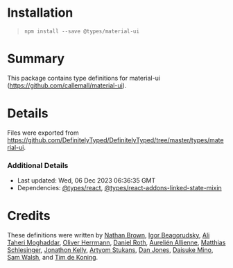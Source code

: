 # Installation
> `npm install --save @types/material-ui`

# Summary
This package contains type definitions for material-ui (https://github.com/callemall/material-ui).

# Details
Files were exported from https://github.com/DefinitelyTyped/DefinitelyTyped/tree/master/types/material-ui.

### Additional Details
 * Last updated: Wed, 06 Dec 2023 06:36:35 GMT
 * Dependencies: [@types/react](https://npmjs.com/package/@types/react), [@types/react-addons-linked-state-mixin](https://npmjs.com/package/@types/react-addons-linked-state-mixin)

# Credits
These definitions were written by [Nathan Brown](https://github.com/ngbrown), [Igor Beagorudsky](https://github.com/theigor), [Ali Taheri Moghaddar](https://github.com/alitaheri), [Oliver Herrmann](https://github.com/herrmanno), [Daniel Roth](https://github.com/DaIgeb), [Aurelién Allienne](https://github.com/allienna), [Matthias Schlesinger](https://github.com/schlesingermatthias), [Jonathon Kelly](https://github.com/InsidersByte), [Artyom Stukans](https://github.com/artyomsv), [Dan Jones](https://github.com/dan-j), [Daisuke Mino](https://github.com/minodisk), [Sam Walsh](https://github.com/samwalshnz), and [Tim de Koning](https://github.com/reggino).

